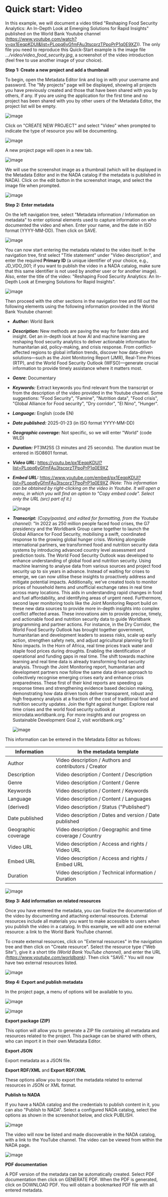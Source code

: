# Quick start: Video

In this example, we will document a video titled "Reshaping Food Security Analytics: An In-Depth Look at Emerging Solutions for Rapid Insights" published on the World Bank Youtube channel  (https://www.youtube.com/watch?v=px1EeqpKDUI&list=PLopq6yGfmFAu3tscprzTPpoPrP1q0E9XZ)). The only file you need to reproduce this Quick-Start example is the image file *.../video/video_food_security.jpg*, a screenshot of the video introduction (feel free to use another image of your choice).


**Step 1: Create a new project and add a thumbnail**

To begin, open the Metadata Editor link and log in with your username and password. The "My projects" page will be displayed, showing all projects you have previously created and those that have been shared with you by others, if any. If you are using the application for the first time and no project has been shared with you by other users of the Metadata Editor, the project list will be empty. 

![image](img/ME_UG_v1-0-0_quick_start_video_project_page.png)

Click on "CREATE NEW PROJECT" and select "Video" when prompted to indicate the type of resource you will be documenting.

![image](img/ME_UG_v1-0-0_quick_start_document_create_project_types.png)
  
A new project page will open in a new tab.

![image](img/ME_UG_v1-0-0_quick_start_video_new_project_home.png)

We will use the screenshot image as a thumbnail (which will be displayed in the Metadata Editor and in the NADA catalog if the metadata is published in NADA). Click on the edit button in the screenshot image, and select the image file when prompted. 

![image](img/ME_UG_v1-0-0_quick_start_video_edit_thumbnail.png)


**Step 2: Enter metadata**

On the left navigation tree, select "Metadata information / Information on metadata" to enter optional elements used to capture information on who documented the video and when. Enter your name, and the date in ISO format (YYYY-MM-DD). Then click on SAVE.

![image](img/ME_UG_v1-0-0_quick_start_video_metadata_information_save.png)

You can now start entering the metadata related to the video itself. In the navigation tree, first select "Title statement" under "Video description", and enter the required **Primary ID** (a unique identifier of your choice, e.g., JD_VDO_001; if you want to publish the video in a NADA catalog, make sure that this same identifier is not used by another user or for another image). Also, enter the title of the video: "Reshaping Food Security Analytics: An In-Depth Look at Emerging Solutions for Rapid Insights".

![image](img/ME_UG_v1-0-0_quick_start_video_identifier.png)

Then proceed with the other sections in the navigation tree and fill out the following elements using the following information provided in the World Bank Youtube channel:
- ***Author:*** World Bank
- ***Description:*** New methods are paving the way for faster data and insight. Get an in-depth look at how AI and machine learning are reshaping food security analytics to deliver actionable information for humanitarian aid, policy-making, and crisis response. From conflict-affected regions to global inflation trends, discover how data-driven solutions—such as the Joint Monitoring Report (JMR), Real-Time Prices (RTP), and the World Food Security Outlook (WFSO)—generate crucial information to provide timely assistance where it matters most.
- ***Genre***: Documentary
- ***Keywords:*** Extract keywords you find relevant from the transcript or from the description of the video provided in the Youtube channel. Some suggestions:  "Food Security", "Famine", "Nutrition data", "Food crisis", "Global Alliance for Food security", "Dry corridor", "El Nino", "Hunger".
- ***Language:*** English (code EN)
- ***Date published:*** 2025-01-23 (in ISO format YYYY-MM-DD)
- ***Geographic coverage:*** Not specific, so we will enter "World" (code WLD)
- ***Duration:*** PT3M25S (3 minutes and 25 seconds). The duration must be entered in ISO8601 format.
- ***Video URL:*** https://youtu.be/px1EeqpKDUI?list=PLopq6yGfmFAu3tscprzTPpoPrP1q0E9XZ
- ***Embed URL:*** https://www.youtube.com/embed/px1EeqpKDUI?list=PLopq6yGfmFAu3tscprzTPpoPrP1q0E9XZ *(Note: This information can be obtained by right-clicking on the video in Youtube. It will open a menu, in which you will find an option to "Copy embed code". Select only the URL (src) part of it.)*
  
  ![image](img/ME_UG_v1-0-0_quick_start_video_youtube_embed_code.png) 

- ***Transcript:*** *(Copy/pasted, and edited for formatting, from the Youtube channel)*: "In 2022 as 250 million people faced food crises, the G7 presidency and the Worldbank Group came together to launch the Global Alliance for Food Security, mobilising a swift, coordinated response to the growing global hunger crisis. Working alongside international partners, we transformed food and nutrition security data systems by introducing advanced country level assessment and prediction tools. The World Food Security Outlook was developed to enhance understanding of global food and nutrition security. Using machine learning to analyse data from various sources and project food security up to six years in advance. Instead of waiting for crises to emerge, we can now utilise these insights to proactively address and mitigate potential impacts. Additionally, we've created tools to monitor prices of household items and unofficial exchange rates in real time across many locations. This aids in understanding rapid changes in food and fuel affordability, and identifying areas of urgent need.
Furthermore, second layer monitoring tools like the Joint Monitoring Report build on these new data sources to provide more in-depth insights into complex conflict affected areas. These innovations aim to provide precise, timely, and actionable food and nutrition security data to guide Worldbank programming and partner actions. For instance, in the Dry Corridor, the World Food Security Outlook has brought together government, humanitarian and development leaders to assess risks, scale up early action, strengthen safety nets, and adjust agricultural planning for El Nino impacts. In the Horn of Africa, real time prices track water and staple food prices during droughts. Enabling the identification of operational and funding gaps in real time. The shift towards machine learning and real time data is already transforming food security analysis.
Through the Joint Monitoring report, humanitarian and development partners now follow the same data driven approach to collectively recognise emerging crises early and enhance crisis preparedness. These first of their kind reports are speeding up response times and strengthening evidence based decision making, demonstrating how data driven tools deliver transparent, robust and high frequency analysis at a fraction of the cost of traditional food and nutrition security updates. Join the fight against hunger. Explore real time crises and the world food security outlook at microdata.worldbank.org. For more insights and our progress on Sustainable Development Goal 2, visit worldbank.org."

   ![image](img/ME_UG_v1-0-0_quick_start_video_youtube_transcript.png)
  
This information can be entered in the Metadata Editor as follows:

| Information               | In the metadata template                                   | 
| ------------------------- | -----------------------------------------------------------| 
| Author                    | Video description / Authors and contributors / Creator     |
| Description               | Video description / Content / Description                  |
| Genre                     | Video description / Content / Genre                        |
| Keywords                  | Video description / Content / Keywords                     | 
| Language                  | Video description / Content / Languages                    |
| (derived)                 | Video description / Status ("Published")                   |
| Date published            | Video description / Dates and version / Date published     |
| Geographic coverage       | Video description / Geographic and time coverage / Country |
| Video URL                 | Video description / Access and rights / Video URL          | 
| Embed URL                 | Video description / Access and rights / Embed URL          | 
| Duration                  | Video description / Technical information / Duration       |

![image](img/ME_UG_v1-0-0_quick_start_video_metadata.png)


**Step 3: Add information on related resources**

Once you have entered the metadata, you can finalize the documentation of the video by documenting and attaching external resources. External resources include all materials you want to make accessible to users when you publish the video in a catalog. In this example, we will add one external resource: a link to the World Bank YouTube channel. 

To create external resources, click on "External resources" in the navigation tree and then click on "Create resource". Select the resource type ("Web Site"), give it a short title *(World Bank YouTube channel)*, and enter the URL *(https://www.youtube.com/worldbank)*. Then click "SAVE." You will now have two external resources listed.

![image](img/ME_UG_v1-0-0_quick_start_video_external_resource_youtube.png)


**Step 4: Export and publish metadata**

In the project page, a menu of options will be available to you.

![image](img/ME_UG_v1-0-0_quick_start_video_open_actions_menu.png)

![image](img/ME_UG_v1-0-0_quick_start_video_actions_menu.png)

**Export package (ZIP)**

This option will allow you to generate a ZIP file containing all metadata and resources related to the project. This package can be shared with others, who can import it in their own Metadata Editor.

**Export JSON**

Export metadata as a JSON file. 

**Export RDF/XML** and **Export RDF/XML**

These options allow you to export the metadata related to external resources in JSON or XML format.

**Publish to NADA**

If you have a NADA catalog and the credentials to publish content in it, you can also "Publish to NADA". Select a configured NADA catalog, select the options as shown in the screenshot below, and click PUBLISH.

![image](img/ME_UG_v1-0-0_quick_start_video_publish_to_NADA.png)

The video will now be listed and made discoverable in the NADA catalog, with a link to the YouTube channel. The video can be viewed from within the NADA page.  

![image](img/ME_UG_v1-0-0_quick_start_video_in_NADA.png)

**PDF documentation**

A PDF version of the metadata can be automatically created. Select PDF documentation then click on GENERATE PDF. When the PDF is generated, click on DOWNLOAD PDF. You will obtain a bookmarked PDF file with all entered metadata.



